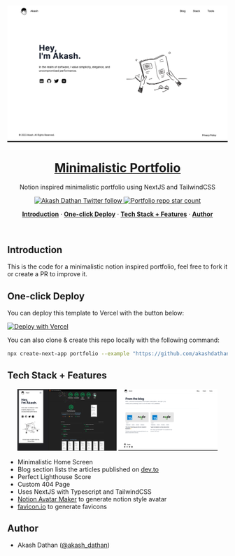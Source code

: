 <a href="https://akashdathan.co">
  <img alt="Notion Inspired minimalistic portfolio" src="docs/demo-home.png">

  <h1 align="center">Minimalistic Portfolio</h1>
</a>

<p align="center">
  Notion inspired minimalistic portfolio using NextJS and TailwindCSS
</p>

<p align="center">
  <a href="https://twitter.com/akash_dathan">
    <img src="https://img.shields.io/twitter/follow/akash_dathan?style=flat&label=akash_dathan&logo=twitter&color=0bf&logoColor=fff" alt="Akash Dathan Twitter follow" />
  </a>
  <a href="https://github.com/akashdathan/portfolio">
    <img src="https://img.shields.io/github/stars/akashdathan/portfolio?label=akashdathan%2Fportfolio" alt="Portfolio repo star count" />
  </a>
</p>

<p align="center">
  <a href="#introduction"><strong>Introduction</strong></a> ·
  <a href="#one-click-deploy"><strong>One-click Deploy</strong></a> ·
  <a href="#tech-stack--features"><strong>Tech Stack + Features</strong></a> ·
  <a href="#author"><strong>Author</strong></a>
</p>
<br/>

## Introduction

This is the code for a minimalistic notion inspired portfolio, feel free to fork it or create a PR to improve it.

## One-click Deploy

You can deploy this template to Vercel with the button below:

[![Deploy with Vercel](https://vercel.com/button)](https://vercel.com/new/clone?repository-url=https%3A%2F%2Fgithub.com%2Fakashdathan%2Fportfolio&project-name=minimalistic-portfolio&repository-name=minimalistic-portfolio&demo-title=Minimalistic%20Portfolio&demo-description=Notion%20Inspired%20Minimalistic%20Portfolio%20Usinfg%20NextJS%20%26%20TailwindCSS&demo-url=https%3A%2F%2Fakashdathan.co&demo-image=https%3A%2F%2Fakashdathan.co%2Fimages%2Fdemo-image.png)

You can also clone & create this repo locally with the following command:

```bash
npx create-next-app portfolio --example "https://github.com/akashdathan/portfolio"
```

## Tech Stack + Features

<p align="center">
    <img src="docs/demo-lighthouse.png" alt="Lighthouse Stats" width="45%"/>
    <img src="docs/demo-blog.png" alt="Lighthouse Stats" width="45%"/>
<p>

- Minimalistic Home Screen 
- Blog section lists the articles published on [dev.to](https://www.dev.to)
- Perfect Lighthouse Score
- Custom 404 Page
- Uses NextJS with Typescript and TailwindCSS
- [Notion Avatar Maker](https://notion-avatar.vercel.app/) to generate notion style avatar
- [favicon.io](https://favicon.io/) to generate favicons

## Author

- Akash Dathan ([@akash_dathan](https://twitter.com/akash_dathan))